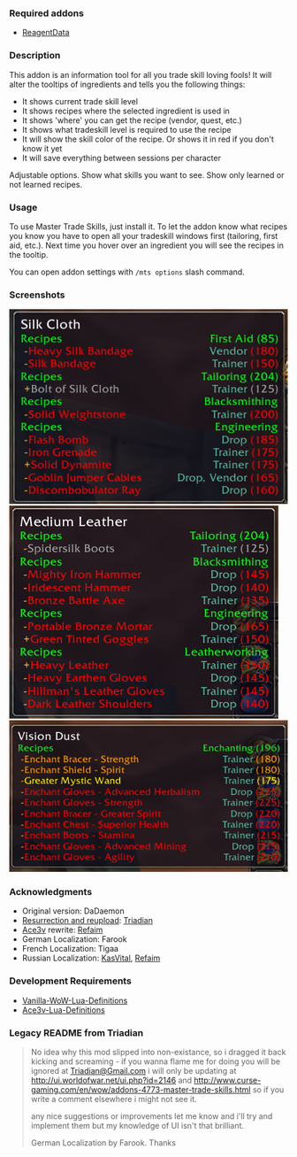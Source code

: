 ### Required addons
- [ReagentData](https://github.com/refaim/ReagentData)

### Description
This addon is an information tool for all you trade skill loving fools! It will alter the tooltips of ingredients and tells you the following things:

- It shows current trade skill level
- It shows recipes where the selected ingredient is used in
- It shows 'where' you can get the recipe (vendor, quest, etc.)
- It shows what tradeskill level is required to use the recipe
- It will show the skill color of the recipe. Or shows it in red if you don't know it yet
- It will save everything between sessions per character

Adjustable options. Show what skills you want to see. Show only learned or not learned recipes.

### Usage
To use Master Trade Skills, just install it. To let the addon know what recipes you know you have to open all your tradeskill windows first (tailoring, first aid, etc.). Next time you hover over an ingredient you will see the recipes in the tooltip.

You can open addon settings with `/mts options` slash command.

### Screenshots
![image](screenshot1.png)
![image](screenshot2.png)
![image](screenshot3.png)

### Acknowledgments
- Original version: DaDaemon
- [Resurrection and reupload](https://www.curseforge.com/wow/addons/project-2618): [Triadian](https://github.com/Triadian)
- [Ace3v](https://github.com/laytya/Ace3v/) rewrite: [Refaim](https://github.com/refaim)
- German Localization: Farook
- French Localization: Tigaa
- Russian Localization: [KasVital](https://github.com/KasVital), [Refaim](https://github.com/refaim)

### Development Requirements
- [Vanilla-WoW-Lua-Definitions](https://github.com/refaim/Vanilla-WoW-Lua-Definitions)
- [Ace3v-Lua-Definitions](https://github.com/refaim/Ace3v-Lua-Definitions)

### Legacy README from Triadian
> No idea why this mod slipped into non-existance, so i dragged it back kicking and screaming - if you wanna flame me
> for doing you will be ignored at Triadian@Gmail.com i will only be updating at http://ui.worldofwar.net/ui.php?id=2146
> and http://www.curse-gaming.com/en/wow/addons-4773-master-trade-skills.html
> so if you write a comment elsewhere i might not see it.
> 
> any nice suggestions or improvements let me know and i'll try and implement them
> but my knowledge of UI isn't that brilliant.
> 
> German Localization by Farook. Thanks

